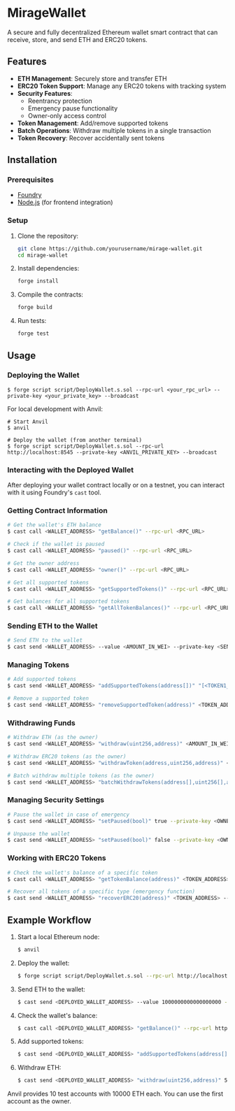 # MirageWallet

A secure and fully decentralized Ethereum wallet smart contract that can receive, store, and send ETH and ERC20 tokens.

## Features

- **ETH Management**: Securely store and transfer ETH
- **ERC20 Token Support**: Manage any ERC20 tokens with tracking system
- **Security Features**:
  - Reentrancy protection
  - Emergency pause functionality
  - Owner-only access control
- **Token Management**: Add/remove supported tokens
- **Batch Operations**: Withdraw multiple tokens in a single transaction
- **Token Recovery**: Recover accidentally sent tokens

## Installation

### Prerequisites

- [Foundry](https://book.getfoundry.sh/getting-started/installation)
- [Node.js](https://nodejs.org/) (for frontend integration)

### Setup

1. Clone the repository:
   ```bash
   git clone https://github.com/yourusername/mirage-wallet.git
   cd mirage-wallet
   ```

2. Install dependencies:
   ```bash
   forge install
   ```

3. Compile the contracts:
   ```bash
   forge build
   ```

4. Run tests:
   ```bash
   forge test
   ```

## Usage

### Deploying the Wallet

```shell
$ forge script script/DeployWallet.s.sol --rpc-url <your_rpc_url> --private-key <your_private_key> --broadcast
```

For local development with Anvil:

```shell
# Start Anvil
$ anvil

# Deploy the wallet (from another terminal)
$ forge script script/DeployWallet.s.sol --rpc-url http://localhost:8545 --private-key <ANVIL_PRIVATE_KEY> --broadcast
```

### Interacting with the Deployed Wallet

After deploying your wallet contract locally or on a testnet, you can interact with it using Foundry's `cast` tool.

### Getting Contract Information

```bash
# Get the wallet's ETH balance
$ cast call <WALLET_ADDRESS> "getBalance()" --rpc-url <RPC_URL>

# Check if the wallet is paused
$ cast call <WALLET_ADDRESS> "paused()" --rpc-url <RPC_URL>

# Get the owner address
$ cast call <WALLET_ADDRESS> "owner()" --rpc-url <RPC_URL>

# Get all supported tokens
$ cast call <WALLET_ADDRESS> "getSupportedTokens()" --rpc-url <RPC_URL>

# Get balances for all supported tokens
$ cast call <WALLET_ADDRESS> "getAllTokenBalances()" --rpc-url <RPC_URL>
```

### Sending ETH to the Wallet

```bash
# Send ETH to the wallet
$ cast send <WALLET_ADDRESS> --value <AMOUNT_IN_WEI> --private-key <SENDER_PRIVATE_KEY> --rpc-url <RPC_URL>
```

### Managing Tokens

```bash
# Add supported tokens
$ cast send <WALLET_ADDRESS> "addSupportedTokens(address[])" "[<TOKEN1_ADDRESS>,<TOKEN2_ADDRESS>]" --private-key <OWNER_PRIVATE_KEY> --rpc-url <RPC_URL>

# Remove a supported token
$ cast send <WALLET_ADDRESS> "removeSupportedToken(address)" <TOKEN_ADDRESS> --private-key <OWNER_PRIVATE_KEY> --rpc-url <RPC_URL>
```

### Withdrawing Funds

```bash
# Withdraw ETH (as the owner)
$ cast send <WALLET_ADDRESS> "withdraw(uint256,address)" <AMOUNT_IN_WEI> <RECIPIENT_ADDRESS> --private-key <OWNER_PRIVATE_KEY> --rpc-url <RPC_URL>

# Withdraw ERC20 tokens (as the owner)
$ cast send <WALLET_ADDRESS> "withdrawToken(address,uint256,address)" <TOKEN_ADDRESS> <AMOUNT> <RECIPIENT_ADDRESS> --private-key <OWNER_PRIVATE_KEY> --rpc-url <RPC_URL>

# Batch withdraw multiple tokens (as the owner)
$ cast send <WALLET_ADDRESS> "batchWithdrawTokens(address[],uint256[],address)" "[<TOKEN1_ADDRESS>,<TOKEN2_ADDRESS>]" "[<AMOUNT1>,<AMOUNT2>]" <RECIPIENT_ADDRESS> --private-key <OWNER_PRIVATE_KEY> --rpc-url <RPC_URL>
```

### Managing Security Settings

```bash
# Pause the wallet in case of emergency
$ cast send <WALLET_ADDRESS> "setPaused(bool)" true --private-key <OWNER_PRIVATE_KEY> --rpc-url <RPC_URL>

# Unpause the wallet
$ cast send <WALLET_ADDRESS> "setPaused(bool)" false --private-key <OWNER_PRIVATE_KEY> --rpc-url <RPC_URL>
```

### Working with ERC20 Tokens

```bash
# Check the wallet's balance of a specific token
$ cast call <WALLET_ADDRESS> "getTokenBalance(address)" <TOKEN_ADDRESS> --rpc-url <RPC_URL>

# Recover all tokens of a specific type (emergency function)
$ cast send <WALLET_ADDRESS> "recoverERC20(address)" <TOKEN_ADDRESS> --private-key <OWNER_PRIVATE_KEY> --rpc-url <RPC_URL>
```

## Example Workflow

1. Start a local Ethereum node:
   ```bash
   $ anvil
   ```

2. Deploy the wallet:
   ```bash
   $ forge script script/DeployWallet.s.sol --rpc-url http://localhost:8545 --private-key 0xac0974bec39a17e36ba4a6b4d238ff944bacb478cbed5efcae784d7bf4f2ff80 --broadcast
   ```

3. Send ETH to the wallet:
   ```bash
   $ cast send <DEPLOYED_WALLET_ADDRESS> --value 1000000000000000000 --private-key 0xac0974bec39a17e36ba4a6b4d238ff944bacb478cbed5efcae784d7bf4f2ff80 --rpc-url http://localhost:8545
   ```

4. Check the wallet's balance:
   ```bash
   $ cast call <DEPLOYED_WALLET_ADDRESS> "getBalance()" --rpc-url http://localhost:8545
   ```

5. Add supported tokens:
   ```bash
   $ cast send <DEPLOYED_WALLET_ADDRESS> "addSupportedTokens(address[])" "[<TOKEN1_ADDRESS>,<TOKEN2_ADDRESS>]" --private-key 0xac0974bec39a17e36ba4a6b4d238ff944bacb478cbed5efcae784d7bf4f2ff80 --rpc-url http://localhost:8545
   ```

6. Withdraw ETH:
   ```bash
   $ cast send <DEPLOYED_WALLET_ADDRESS> "withdraw(uint256,address)" 500000000000000000 <RECIPIENT_ADDRESS> --private-key 0xac0974bec39a17e36ba4a6b4d238ff944bacb478cbed5efcae784d7bf4f2ff80 --rpc-url http://localhost:8545
   ```

Anvil provides 10 test accounts with 10000 ETH each. You can use the first account as the owner.
